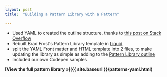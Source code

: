 ```yaml
---
layout: post
title:  "Building a Pattern Library with a Pattern"

---
```


* Used YAML to created the outline structure, thanks to [this post on Stack Overflow](http://stackoverflow.com/questions/12761152/yaml-front-matter-for-jekyll-and-nested-lists)
* Rebuilt Brad Frost's Pattern Library template in [Liquid](https://github.com/Shopify/liquid/wiki/Liquid-for-Designers)
* split the YAML Front matter and HTML template into 2 files, to make updating the library as simple as adding to the [Pattern Library outline](https://github.com/petroleumjelliffe/blog/blob/gh-pages/patterns-yaml.html) 
* Included our own Codepen samples

__[View the full pattern library &raquo;]({{ site.baseurl }}/patterns-yaml.html)__